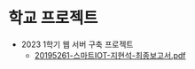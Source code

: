 # 학교 프로젝트
+ 2023 1학기 웹 서버 구축 프로젝트
  + [20195261-스마트IOT-지현석-최종보고서.pdf](https://github.com/user-attachments/files/17191968/20195261-.IOT-.-.pdf)
  

